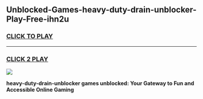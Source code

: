 
## Unblocked-Games-heavy-duty-drain-unblocker-Play-Free-ihn2u
<h3>
<a href="https://premium76.site?title=heavy-duty-drain-unblocker&ref=12A">CLICK TO PLAY</a></h3>
<hr>

<h3>
<a href="https://premium76.site?title=heavy-duty-drain-unblocker&ref=12A">CLICK 2 PLAY</a>
  
</h3>

<a href="https://premium76.site?title=heavy-duty-drain-unblocker&ref=12A"><img src="https://clearcache.store/games.png"></a>


**heavy-duty-drain-unblocker games unblocked: Your Gateway to Fun and Accessible Online Gaming**
